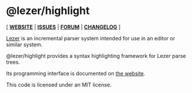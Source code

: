 # @lezer/highlight

[ [**WEBSITE**](http://lezer.codemirror.net) | [**ISSUES**](https://github.com/lezer-parser/lezer/issues) | [**FORUM**](https://discuss.codemirror.net/c/lezer) | [**CHANGELOG**](https://github.com/lezer-parser/highlight/blob/master/CHANGELOG.md) ]

[Lezer](https://lezer.codemirror.net/) is an incremental parser system
intended for use in an editor or similar system.

@lezer/highlight provides a syntax highlighting framework for Lezer
parse trees.

Its programming interface is documented on [the
website](https://lezer.codemirror.net/docs/ref/#common).

This code is licensed under an MIT license.
